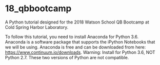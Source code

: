 # 18_qbbootcamp
A Python tutorial designed for the 2018 Watson School QB Bootcamp at Cold Spring Harbor Laboratory.

To follow this tutorial, you need to install Anaconda for Python 3.6. Anaconda is a software package that supports the iPython Notebooks that we will be using. Anaconda is free and can be downloaded from here: https://www.continuum.io/downloads. Warning: Install for Python 3.6, NOT Python 2.7. These two versions of Python are not compatible. 
